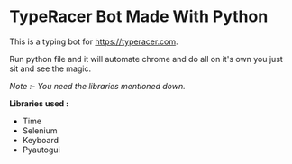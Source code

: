 # TypeRacer Bot Made With Python

This is a typing bot for https://typeracer.com. 

Run python file and it will automate chrome and do all on it's own you just sit and see the magic.

*Note  :- You need the libraries mentioned down.*

**Libraries used :**
  - Time
  - Selenium
  - Keyboard
  - Pyautogui

